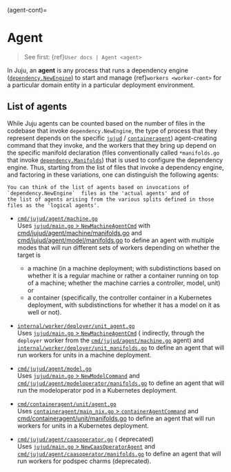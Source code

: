 (agent-cont)=
# Agent
> See first: {ref}`User docs | Agent <agent>`

In Juju, an **agent** is any process that runs a dependency engine ([`dependency.NewEngine`](#newengine)) to start and manage {ref}`workers <worker-cont>` for a particular domain
entity in a particular deployment environment.

## List of agents



While Juju agents can be counted based on the number of files in the codebase that invoke `dependency.NewEngine`, the
type of process that they represent depends on the specific [`jujud`](https://github.com/juju/juju/blob/3.6/cmd/jujud/doc.go) / [
`containeragent`](https://github.com/juju/juju/blob/3.6/cmd/containeragent))
agent-creating command that they invoke, and the workers that they bring up depend on the specific manifold
declaration (files conventionally called `*manifolds.go` that invoke [`dependency.Manifolds`](#manifolds))
that is used to configure the dependency engine. Thus, starting from the list of files that invoke a dependency engine,
and factoring in these variations, one can distinguish the following agents:

```{note}
You can think of the list of agents based on invocations of `dependency.NewEngine`  files as the 'actual agents' and of
the list of agents arising from the various splits defined in those files as the 'logical agents'.
```

<!-- TODO: There is a lot of relative link to possible outdated version of code. Maybe we should review it to make it more
relative to the code (and maybe move it into some doc.go or go documentation anyway -->

- [`cmd/jujud/agent/machine.go`](https://github.com/juju/juju/blob/3.6/cmd/jujud/agent/machine.go) <br>
  Uses [`jujud/main.go` >
  `NewMachineAgentCmd`](https://github.com/juju/juju/blob/3.6/cmd/jujud/main.go)
  with [cmd/jujud/agent/machine/manifolds.go](https://github.com/juju/juju/blob/3.6/cmd/jujud/agent/machine/manifolds.go)
  and [cmd/jujud/agent/model/manifolds.go](https://github.com/juju/juju/blob/3.6/cmd/jujud/agent/model/manifolds.go)
  to define an agent with multiple modes that will run different sets of workers depending on whether the target is
    - a machine (in a machine deployment; with subdistinctions based on whether it is a regular machine or rather a
      container running on top of a machine; whether the machine carries a controller, model, unit) or
    - a container (specifically, the controller container in a Kubernetes deployment, with subdistinctions for whether
      it has a model on it as well or not).

- [`internal/worker/deployer/unit_agent.go`](https://github.com/juju/juju/blob/3.6/internal/worker/deployer/unit_agent.go) <br>
  Uses [`jujud/main.go` >
  `NewMachineAgentCmd`](https://github.com/juju/juju/blob/3.6/cmd/jujud/main.go) (
  indirectly, through the `deployer` worker from
  the [`cmd/jujud/agent/machine.go`](https://github.com/juju/juju/blob/3.6/cmd/jujud/agent/machine.go)
  agent)
  and [`internal/worker/deployer/unit_manifolds.go`](https://github.com/juju/juju/blob/3.6/internal/worker/deployer/unit_manifolds.go)
  to define an agent that will run workers for units in a machine deployment.


- [`cmd/jujud/agent/model.go`](https://github.com/juju/juju/blob/3.6/cmd/jujud/agent/model.go) <br>
  Uses [`jujud/main.go` >
  `NewModelCommand`](https://github.com/juju/juju/blob/3.6/cmd/jujud/main.go)
  and [`cmd/jujud/agent/modeloperator/manifolds.go`](https://github.com/juju/juju/blob/3.6/cmd/jujud/agent/modeloperator/manifolds.go)
  to define an agent that will run the modeloperator pod in a Kubernetes deployment.

- [`cmd/containeragent/unit/agent.go`](https://github.com/juju/juju/blob/3.6/cmd/containeragent/unit/agent.go) <br>
  Uses [`containeragent/main_nix.go` >
  `containerAgentCommand`](https://github.com/juju/juju/blob/3.6/cmd/containeragent/main_nix.go)
  and [cmd/containeragent/unit/manifolds.go](https://github.com/juju/juju/blob/3.6/cmd/containeragent/unit/manifolds.go)
  to define an agent that will run workers for units in a Kubernetes deployment.

- [`cmd/jujud/agent/caasoperator.go`](https://github.com/juju/juju/blob/3.6/cmd/jujud/agent/caasoperator.go)  (
  deprecated)  <br>
  Uses [`jujud/main.go` >
  `NewCaasOperatorAgent`](https://github.com/juju/juju/blob/3.6/cmd/jujud/main.go)
  and [`cmd/jujud/agent/caasoperator/manifolds.go`](https://github.com/juju/juju/blob/3.6/cmd/jujud/agent/caasoperator/manifolds.go)
  to define an agent that will run workers for podspec charms (deprecated).